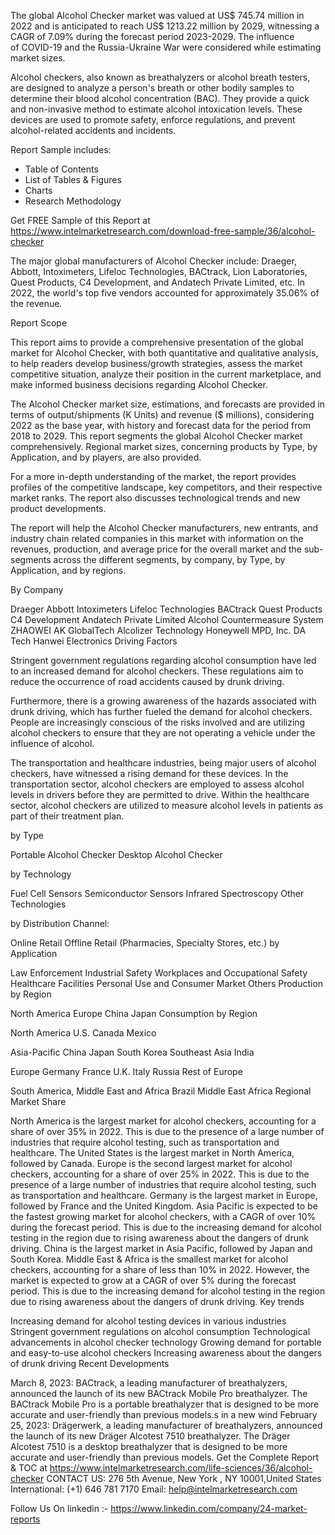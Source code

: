 The global Alcohol Checker market was valued at US$ 745.74 million in 2022 and is anticipated to reach US$ 1213.22 million by 2029, witnessing a CAGR of 7.09% during the forecast period 2023-2029. The influence of COVID-19 and the Russia-Ukraine War were considered while estimating market sizes.



Alcohol checkers, also known as breathalyzers or alcohol breath testers, are designed to analyze a person's breath or other bodily samples to determine their blood alcohol concentration (BAC). They provide a quick and non-invasive method to estimate alcohol intoxication levels. These devices are used to promote safety, enforce regulations, and prevent alcohol-related accidents and incidents.

Report Sample includes:
- Table of Contents
- List of Tables & Figures
- Charts
- Research Methodology

Get FREE Sample of this Report at https://www.intelmarketresearch.com/download-free-sample/36/alcohol-checker




The major global manufacturers of Alcohol Checker include: Draeger, Abbott, Intoximeters, Lifeloc Technologies, BACtrack, Lion Laboratories, Quest Products, C4 Development, and Andatech Private Limited, etc. In 2022, the world's top five vendors accounted for approximately 35.06% of the revenue.





Report Scope



This report aims to provide a comprehensive presentation of the global market for Alcohol Checker, with both quantitative and qualitative analysis, to help readers develop business/growth strategies, assess the market competitive situation, analyze their position in the current marketplace, and make informed business decisions regarding Alcohol Checker.



The Alcohol Checker market size, estimations, and forecasts are provided in terms of output/shipments (K Units) and revenue ($ millions), considering 2022 as the base year, with history and forecast data for the period from 2018 to 2029. This report segments the global Alcohol Checker market comprehensively. Regional market sizes, concerning products by Type, by Application, and by players, are also provided.



For a more in-depth understanding of the market, the report provides profiles of the competitive landscape, key competitors, and their respective market ranks. The report also discusses technological trends and new product developments.



The report will help the Alcohol Checker manufacturers, new entrants, and industry chain related companies in this market with information on the revenues, production, and average price for the overall market and the sub-segments across the different segments, by company, by Type, by Application, and by regions.

By Company



Draeger
Abbott
Intoximeters
Lifeloc Technologies
BACtrack
Quest Products
C4 Development
Andatech Private Limited
Alcohol Countermeasure System
ZHAOWEI
AK GlobalTech
Alcolizer Technology
Honeywell
MPD, Inc.
DA Tech
Hanwei Electronics
Driving Factors



Stringent government regulations regarding alcohol consumption have led to an increased demand for alcohol checkers. These regulations aim to reduce the occurrence of road accidents caused by drunk driving.



Furthermore, there is a growing awareness of the hazards associated with drunk driving, which has further fueled the demand for alcohol checkers. People are increasingly conscious of the risks involved and are utilizing alcohol checkers to ensure that they are not operating a vehicle under the influence of alcohol.



The transportation and healthcare industries, being major users of alcohol checkers, have witnessed a rising demand for these devices. In the transportation sector, alcohol checkers are employed to assess alcohol levels in drivers before they are permitted to drive. Within the healthcare sector, alcohol checkers are utilized to measure alcohol levels in patients as part of their treatment plan.

by Type



Portable Alcohol Checker
Desktop Alcohol Checker


by Technology



Fuel Cell Sensors
Semiconductor Sensors
Infrared Spectroscopy
Other Technologies


by Distribution Channel:



Online Retail
Offline Retail (Pharmacies, Specialty Stores, etc.)
by Application



Law Enforcement
Industrial Safety
Workplaces and Occupational Safety
Healthcare Facilities
Personal Use and Consumer Market
Others
Production by Region



North America
Europe
China
Japan
Consumption by Region



North America
U.S.
Canada
Mexico


Asia-Pacific
China
Japan
South Korea
Southeast Asia
India


Europe
Germany
France
U.K.
Italy
Russia
Rest of Europe


South America, Middle East and Africa
Brazil
Middle East
Africa
Regional Market Share



North America is the largest market for alcohol checkers, accounting for a share of over 35% in 2022. This is due to the presence of a large number of industries that require alcohol testing, such as transportation and healthcare. The United States is the largest market in North America, followed by Canada.
Europe is the second largest market for alcohol checkers, accounting for a share of over 25% in 2022. This is due to the presence of a large number of industries that require alcohol testing, such as transportation and healthcare. Germany is the largest market in Europe, followed by France and the United Kingdom.
Asia Pacific is expected to be the fastest growing market for alcohol checkers, with a CAGR of over 10% during the forecast period. This is due to the increasing demand for alcohol testing in the region due to rising awareness about the dangers of drunk driving. China is the largest market in Asia Pacific, followed by Japan and South Korea.
Middle East & Africa is the smallest market for alcohol checkers, accounting for a share of less than 10% in 2022. However, the market is expected to grow at a CAGR of over 5% during the forecast period. This is due to the increasing demand for alcohol testing in the region due to rising awareness about the dangers of drunk driving.
Key trends



Increasing demand for alcohol testing devices in various industries
Stringent government regulations on alcohol consumption
Technological advancements in alcohol checker technology
Growing demand for portable and easy-to-use alcohol checkers
Increasing awareness about the dangers of drunk driving
Recent Developments



March 8, 2023: BACtrack, a leading manufacturer of breathalyzers, announced the launch of its new BACtrack Mobile Pro breathalyzer. The BACtrack Mobile Pro is a portable breathalyzer that is designed to be more accurate and user-friendly than previous models.s in a new wind
February 25, 2023: Drägerwerk, a leading manufacturer of breathalyzers, announced the launch of its new Dräger Alcotest 7510 breathalyzer. The Dräger Alcotest 7510 is a desktop breathalyzer that is designed to be more accurate and user-friendly than previous models.
Get the Complete Report & TOC at https://www.intelmarketresearch.com/life-sciences/36/alcohol-checker
CONTACT US:
276 5th Avenue, New York , NY 10001,United States
International: (+1) 646 781 7170
Email: help@intelmarketresearch.com

Follow Us On linkedin :- https://www.linkedin.com/company/24-market-reports
